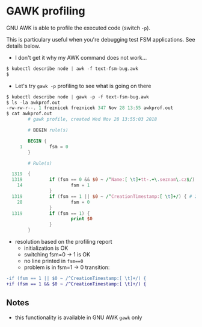 # GAWK profiling

GNU AWK is able to profile the executed code (switch `-p`).

This is particulary useful when you're debugging test FSM applications. See details below.

* I don't get it why my AWK command does not work...
```awk
$ kubectl describe node | awk -f text-fsm-bug.awk
$ 
```

* Let's try `gawk -p` profiling to see what is going on there
```awk
$ kubectl describe node | gawk -p -f text-fsm-bug.awk
$ ls -la awkprof.out
-rw-rw-r--. 1 freznicek freznicek 347 Nov 28 13:55 awkprof.out
$ cat awkprof.out
        # gawk profile, created Wed Nov 28 13:55:03 2018

        # BEGIN rule(s)

        BEGIN {
     1          fsm = 0
        }

        # Rule(s)

  1319  {
  1319          if (fsm == 0 && $0 ~ /^Name:[ \t]+tt-.+\.seznam\.cz$/) { # 14
    14                  fsm = 1
                }
  1319          if (fsm == 1 || $0 ~ /^CreationTimestamp:[ \t]+/) { # 28
    28                  fsm = 0
                }
  1319          if (fsm == 1) {
                        print $0
                }
        }
```
* resolution based on the profiling report
  * initialization is OK
  * switching fsm=0 -> 1 is OK
  * no line printed in `fsm==0`
  * problem is in fsm=1 -> 0 transition:

```diff
-if (fsm == 1 || $0 ~ /^CreationTimestamp:[ \t]+/) {
+if (fsm == 1 && $0 ~ /^CreationTimestamp:[ \t]+/) {
```

## Notes
 * this functionality is available in GNU AWK `gawk` only
 
